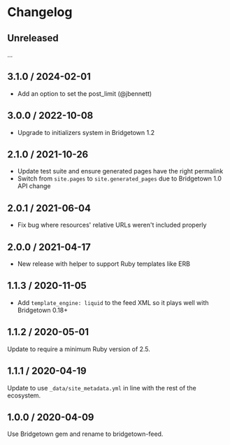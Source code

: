 # Changelog

## Unreleased

...

## 3.1.0 / 2024-02-01

* Add an option to set the post_limit (@jbennett)

## 3.0.0 / 2022-10-08

* Upgrade to initializers system in Bridgetown 1.2

## 2.1.0 / 2021-10-26

* Update test suite and ensure generated pages have the right permalink
* Switch from `site.pages` to `site.generated_pages` due to Bridgetown 1.0 API change

## 2.0.1 / 2021-06-04

* Fix bug where resources' relative URLs weren't included properly

## 2.0.0 / 2021-04-17

* New release with helper to support Ruby templates like ERB

## 1.1.3 / 2020-11-05

* Add `template_engine: liquid` to the feed XML so it plays well with Bridgetown 0.18+

## 1.1.2 / 2020-05-01

Update to require a minimum Ruby version of 2.5.

## 1.1.1 / 2020-04-19

Update to use `_data/site_metadata.yml` in line with the rest of the ecosystem.

## 1.0.0 / 2020-04-09

Use Bridgetown gem and rename to bridgetown-feed.